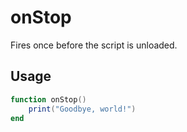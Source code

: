 # onStop

Fires once before the script is unloaded.

## Usage

```lua
function onStop()
    print("Goodbye, world!")
end
```
